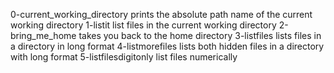 0-current_working_directory prints the absolute path name of the current working directory
1-listit list files in the current working directory
2-bring_me_home takes you back to the home directory
3-listfiles lists files in a directory in long format
4-listmorefiles lists both hidden files in a directory with long format
5-listfilesdigitonly list files numerically
